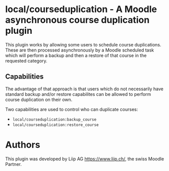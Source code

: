 # local/courseduplication - A Moodle asynchronous course duplication plugin

This plugin works by allowing some users to schedule course duplications.  These are then processed asynchronously by a Moodle scheduled task which will perform a backup and then a restore of that course in the requested category.

## Capabilities

The advantage of that approach is that users which do not necessarily have standard backup and/or restore capabilites can be allowed to perform course duplication on their own.

Two capabilities are used to control who can duplicate courses:
* `local/courseduplication:backup_course`
* `local/courseduplication:restore_course`

# Authors

This plugin was developed by Liip AG <https://www.liip.ch/>, the swiss Moodle Partner.
